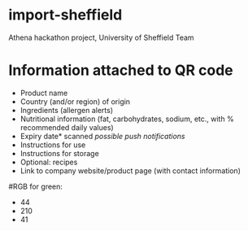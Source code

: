 # import-sheffield
Athena hackathon project, University of Sheffield Team

# Information attached to QR code
+ Product name
+ Country (and/or region) of origin
+ Ingredients (allergen alerts)
+ Nutritional information (fat, carbohydrates, sodium, etc., with % recommended daily values)
+ Expiry date* scanned *possible push notifications*
+ Instructions for use
+ Instructions for storage
+ Optional: recipes
+ Link to company website/product page (with contact information)

#RGB for green:
+ 44
+ 210
+ 41
